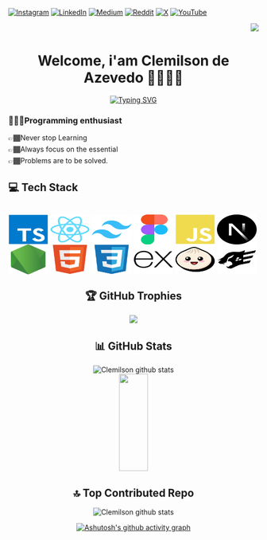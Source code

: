 <div>
<div align='left'>
	
[![Instagram](https://img.shields.io/badge/Instagram-%23E4405F.svg?logo=Instagram&logoColor=white)](https://instagram.com/_clemilsonazevedo_) 
[![LinkedIn](https://img.shields.io/badge/LinkedIn-%230077B5.svg?logo=linkedin&logoColor=white)](https://linkedin.com/in/clemilson-azevedo-6a9003238) 
[![Medium](https://img.shields.io/badge/Medium-12100E?logo=medium&logoColor=white)](https://medium.com/@@clemilsondeazevedo) 
[![Reddit](https://img.shields.io/badge/Reddit-%23FF4500.svg?logo=Reddit&logoColor=white)](https://reddit.com/user/ClemAzevedo) 
[![X](https://img.shields.io/badge/X-black.svg?logo=X&logoColor=white)](https://x.com/_ClemAzevedo_) 
[![YouTube](https://img.shields.io/badge/YouTube-%23FF0000.svg?logo=YouTube&logoColor=white)](https://youtube.com/@@clemilsonazevedo) 
</div>
 
<div align='right'>
	
[![](https://visitcount.itsvg.in/api?id=clemilsonazevedo&icon=2&color=12)](https://visitcount.itsvg.in)
</div>
</div>

<div align="center">
	
# Welcome, i'am Clemilson de Azevedo 🚀👨🏾‍💻 
[![Typing SVG](https://readme-typing-svg.demolab.com?font=Poppins&weight=600&size=36&duration=3000&pause=1000&color=737373&center=true&vCenter=true&random=false&width=435&lines=Software+Developer)](https://git.io/typing-svg)
</div>

<ul style="list-style-type: none; padding: 0; margin: 0;">
	<li style="margin-bottom: 5px;">
	
### 👨🏾‍💻Programming enthusiast
</li>
<ul style="list-style-type: none; padding: 0; margin: 0;">
	<li style="margin-bottom: 5px; ">👉🏾Never stop Learning</li>
	<li style="margin-bottom: 5px; ">👉🏾Always focus on the essential</li>
	<li style="margin-bottom: 5px; ">👉🏾Problems are to be solved.</li>
</ul>
</ul>

 ## 💻 Tech Stack
<div style="display: inline_block"><br>
  <img align="center" alt="Ts" height="60" width="80" src="https://raw.githubusercontent.com/devicons/devicon/master/icons/typescript/typescript-plain.svg">
  <img align="center" alt="React" height="60" width="80" src="https://raw.githubusercontent.com/devicons/devicon/master/icons/react/react-original.svg">
  <img align="center" alt="CSS" height="60" width="80" src="https://raw.githubusercontent.com/devicons/devicon/master/icons/tailwindcss/tailwindcss-original.svg">
  <img align="center" alt="CSS" height="60" width="80" src="https://raw.githubusercontent.com/devicons/devicon/master/icons/figma/figma-original.svg">
  <img align="center" alt="Js" height="60" width="80" src="https://raw.githubusercontent.com/devicons/devicon/master/icons/javascript/javascript-plain.svg">
  <img align="center" alt="Csharp" height="60" width="80" src="https://raw.githubusercontent.com/devicons/devicon/master/icons/nextjs/nextjs-original.svg">
  <img align="center" alt="Python" height="60" width="80" src="https://raw.githubusercontent.com/devicons/devicon/master/icons/nodejs/nodejs-original.svg">
  <img align="center" alt="HTML" height="60" width="80" src="https://raw.githubusercontent.com/devicons/devicon/master/icons/html5/html5-original.svg">
  <img align="center" alt="CSS" height="60" width="80" src="https://raw.githubusercontent.com/devicons/devicon/master/icons/css3/css3-original.svg">
  <img align="center" alt="CSS" height="60" width="80" src="https://raw.githubusercontent.com/devicons/devicon/master/icons/express/express-original.svg">
  <img align="center" alt="CSS" height="60" width="80" src="https://raw.githubusercontent.com/devicons/devicon/master/icons/bun/bun-original.svg">
  <img align="center" alt="CSS" height="60" width="80" src="https://raw.githubusercontent.com/devicons/devicon/master/icons/fastify/fastify-original.svg">
</div>


<div align="center">
<div style="display: inline-block">

## 🏆 GitHub Trophies
![](https://github-profile-trophy.vercel.app/?username=clemilsonazevedo&theme=dark&no-frame=false&no-bg=false&margin-w=4)

## 📊 GitHub Stats

<div align="center">  
  <img width="49%" height="195px" src="https://github-readme-stats.vercel.app/api/top-langs/?username=clemilsonazevedo&theme=dark&hide_border=true&include_all_commits=true&count_private=true&layout=compact" alt="Clemilson github stats" /> 
  <img width="49%" height="195px" src="https://github-readme-stats.vercel.app/api?username=ClemilsonAzevedo&show_icons=true&count_private=true&hide_border=true&title_color=d6d3d1&icon_color=f5f5f5&text_color=f5f5f5&bg_color=171717" />
</div>

## 🔝 Top Contributed Repo

<div align="center">  
  <img width="49%" height="195px" src="https://github-readme-streak-stats.herokuapp.com/?user=clemilsonazevedo&theme=dark&hide_border=false" alt="Clemilson github stats" /> 
</div>

[![Ashutosh's github activity graph](https://github-readme-activity-graph.vercel.app/graph?username=ClemilsonAzevedo&bg_color=171717&color=f5f5f5&line=d6d3d1&point=f5f5f5&area=true&hide_border=false)](https://github.com/ashutosh00710/github-readme-activity-graph)

